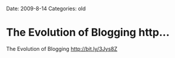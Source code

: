 Date: 2009-8-14
Categories: old

# The Evolution of Blogging http...

The Evolution of Blogging <a href="http://bit.ly/3Jys8Z" rel="nofollow">http://bit.ly/3Jys8Z</a>
